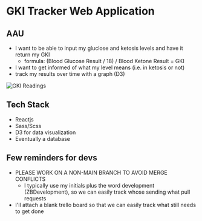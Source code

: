 # GKI Tracker Web Application

## AAU
* I want to be able to input my gluclose and ketosis levels and have it return my GKI
    * formula: (Blood Glucose Result / 18) / Blood Ketone Result = GKI   
* I want to get informed of what my level means (i.e. in ketosis or not)
* track my results over time with a graph (D3)

![GKI Readings](https://www.glucorxketo.co.uk/wp-content/uploads/2019/03/Screen-Shot-2019-03-18-at-19.47.27.png)

## Tech Stack
* Reactjs
* Sass/Scss
* D3 for data visualization
* Eventually a database

## Few reminders for devs
* PLEASE WORK ON A NON-MAIN BRANCH TO AVOID MERGE CONFLICTS
    * I typically use my initials plus the word development (ZBDevelopment), so we can easily track whose sending what pull requests
* I'll attach a blank trello board so that we can easily track what still needs to get done